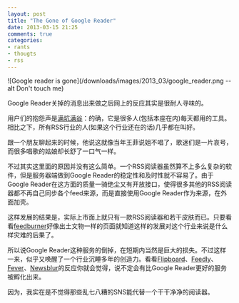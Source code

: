 ```yaml
---
layout: post
title: "The Gone of Google Reader"
date: 2013-03-15 21:25
comments: true
categories:
- rants
- thougts
- rss
---
```


![Google reader is gone](/downloads/images/2013_03/google_reader.png --alt Don't touch me)

Google Reader关掉的消息出来做之后网上的反应其实是很耐人寻味的。

用户们的抱怨声是[满坑满谷](http://www.theverge.com/2013/3/14/4105432/google-reader-shuts-down)：的确，它是很多人(包括本座在内)每天都用的工具。相比之下，所有RSS行业的人(如果这个行业还在的话)几乎都在叫好。

跟一个朋友聊起来的时候，他说这就像当年王菲说姐不唱了，歌迷们是一片哀号，而很多唱歌的姑娘却长舒了一口气一样。

不过其实这里面的原因并没有这么简单。一个RSS阅读器虽然算不上多么复杂的软件，但是服务器端做到Google Reader的稳定性和及时性就不容易了。由于Google Reader在这方面的质量一骑绝尘又有开放接口，使得很多其他的RSS阅读器都不再自己同步各个feed来源，而是直接使用Google Reader作为来源，在外面加壳。

这样发展的结果是，实际上市面上就只有一款RSS阅读器和若干皮肤而已。只要看看[feedburner](http://feedburner.google.com/)好像出土文物一样的页面就知道这样的发展对这个行业来说是什么样灾难的后果了。

所以说Google Reader这种服务的倒掉，在短期内当然是巨大的损失。不过这样一来，似乎又唤醒了一个行业沉睡多年的创造力。看看[Flipboard](http://inside.flipboard.com/2013/03/14/weve-got-your-rss-covered-save-your-google-reader-feeds-now/)、[Feedly](http://feedly.com/)、[Fever](http://feedafever.com/)、[Newsblur](http://www.newsblur.com/)的反应你就会觉得，说不定会有比Google Reader更好的服务被孵化出来。

因为，我实在是不觉得那些乱七八糟的SNS能代替一个干干净净的阅读器。
